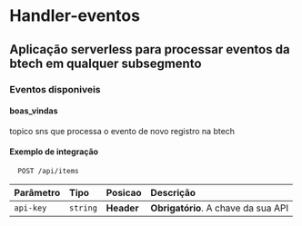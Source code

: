 # Handler-eventos

## Aplicação serverless para processar eventos da btech em qualquer subsegmento

### Eventos disponiveis

#### boas_vindas

topico sns que processa o evento de novo registro na btech

#### Exemplo de integração

```http
  POST /api/items
```

| Parâmetro | Tipo     | Posicao    | Descrição                           |
| :-------- | :------- | :--------- | :---------------------------------- |
| `api-key` | `string` | **Header** | **Obrigatório**. A chave da sua API |
